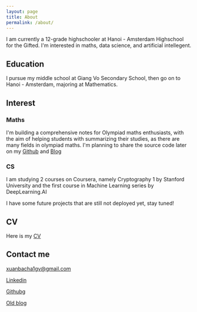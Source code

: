 ```yaml
---
layout: page
title: About
permalink: /about/
---
```


I am currently a 12-grade highschooler at Hanoi - Amsterdam Highschool for the Gifted. I'm interested in maths, data science, and artificial intellegent.

## Education

I pursue my middle school at Giang Vo Secondary School, then go on to Hanoi - Amsterdam, majoring at Mathematics.

## Interest
### Maths
I'm building a comprehensive notes for Olympiad maths enthusiasts, with the aim of helping students with summarizing their studies, as there are many fields in olympiad maths.
I'm planning to share the source code later on my [Github](https://github.com/bmathnguyen) and [Blog](https://bmathnguyen.github.io/)
### CS
I am studying 2 courses on Coursera, namely Cryptography 1 by Stanford University and the first course in Machine Learning series by DeepLearning.AI

I have some future projects that are still not deployed yet, stay tuned!

## CV
Here is my [CV](files/cv2.pdf)

## Contact me

[xuanbacha1gv@gmail.com](mailto:xuanbacha1gv@gmail.com)

[Linkedin](https://www.linkedin.com/in/bach-nguyen-xuan-698835219/)

[Github](https://github.com/bmathnguyen)g

[Old blog](https://bmathnguyen.blogspot.com/)